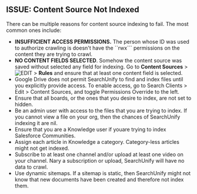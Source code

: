 ## ISSUE: Content Source Not Indexed 
There can be multiple reasons for content source indexing to fail. The most common ones include:  

- **INSUFFICIENT ACCESS PERMISSIONS.** The person whose ID was used to authorize crawling is doesn't have the ``rwx``` permissions on the content they are trying to crawl.
- **NO CONTENT FIELDS SELECTED**. Somehow the content source was saved without selected any field for indexing. Go to **Content Sources** > ![EDIT](https://docs.searchunify.com/Content/Resources-Mamba20/Images/Icons/edit-tuning.png) > **Rules** and ensure that at least one content field is selected.
- Google Drive does not permit SearchUnify to find and index files until you explicitly provide access. To enable access, go to Search Clients > Edit > Content Sources, and toggle Permissions Override to the left.
- Ensure that all boards, or the ones that you desire to index, are not set to hidden.
- Be an admin user with access to the files that you are trying to index. If you cannot view a file on your org, then the chances of SearchUnify indexing it are nil.
- Ensure that you are a Knowledge user if youare trying to index Salesforce Communities.
- Assign each article in Knowledge a category. Category-less articles might not get indexed.
- Subscribe to at least one channel and/or upload at least one video on your channel. Nary a subscription or upload, SearchUnify will have no data to crawl.
- Use dynamic sitemaps. If a sitemap is static, then SearchUnify might not know that new documents have been created and therefore not index them.
